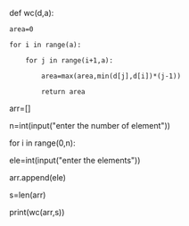 def wc(d,a):

    area=0
    
    for i in range(a):
    
        for j in range(i+1,a):
        
            area=max(area,min(d[j],d[i])*(j-1))
            
            return area
            
arr=[]

n=int(input("enter the number of element"))

for i in range(0,n):

   ele=int(input("enter the elements"))
   
   arr.append(ele)
   
s=len(arr)

print(wc(arr,s))

